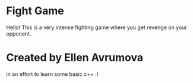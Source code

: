 # Fight Game
Hello! This is a very intense fighting game
where you get revenge on your opponent.

# Created by Ellen Avrumova
in an effort to learn some basic c++ :)
